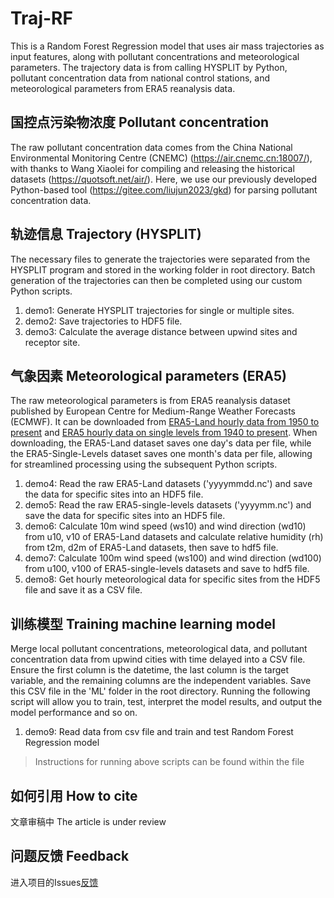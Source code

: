 # Traj-RF

This is a Random Forest Regression model that uses air mass trajectories as input features, along with pollutant concentrations and meteorological parameters. The trajectory data is from calling HYSPLIT by Python, pollutant concentration data from national control stations, and meteorological parameters from ERA5 reanalysis data.

## 国控点污染物浓度 Pollutant concentration
The raw pollutant concentration data comes from the China National Environmental Monitoring Centre (CNEMC) (https://air.cnemc.cn:18007/), with thanks to Wang Xiaolei for compiling and releasing the historical datasets (https://quotsoft.net/air/). Here, we use our previously developed Python-based tool (https://gitee.com/liujun2023/gkd) for parsing pollutant concentration data.

## 轨迹信息 Trajectory (HYSPLIT)
The necessary files to generate the trajectories were separated from the HYSPLIT program and stored in the working folder in root directory. Batch generation of the trajectories can then be completed using our custom Python scripts.

1. demo1: Generate HYSPLIT trajectories for single or multiple sites.
2. demo2: Save trajectories to HDF5 file.
3. demo3: Calculate the average distance between upwind sites and receptor site.

## 气象因素 Meteorological parameters (ERA5)
The raw meteorological parameters is from ERA5 reanalysis dataset published by European Centre for Medium-Range Weather Forecasts (ECMWF). It can be downloaded from [ERA5-Land hourly data from 1950 to present](https://cds.climate.copernicus.eu/datasets/reanalysis-era5-land?tab=overview) and [ERA5 hourly data on single levels from 1940 to present](https://cds.climate.copernicus.eu/datasets/reanalysis-era5-single-levels?tab=overview). When downloading, the ERA5-Land dataset saves one day's data per file, while the ERA5-Single-Levels dataset saves one month's data per file, allowing for streamlined processing using the subsequent Python scripts.
1. demo4: Read the raw ERA5-Land datasets ('yyyymmdd.nc') and save the data for specific sites into an HDF5 file.
2. demo5: Read the raw ERA5-single-levels datasets ('yyyymm.nc') and save the data for specific sites into an HDF5 file.
3. demo6: Calculate 10m wind speed (ws10) and wind direction (wd10) from u10, v10 of ERA5-Land datasets and calculate relative humidity (rh) from t2m, d2m of ERA5-Land datasets, then save to hdf5 file.
4. demo7: Calculate 100m wind speed (ws100) and wind direction (wd100) from u100, v100 of ERA5-single-levels datasets and save to hdf5 file.
5. demo8: Get hourly meteorological data for specific sites from the HDF5 file and save it as a CSV file.

## 训练模型 Training machine learning model
Merge local pollutant concentrations, meteorological data, and pollutant concentration data from upwind cities with time delayed into a CSV file. Ensure the first column is the datetime, the last column is the target variable, and the remaining columns are the independent variables. Save this CSV file in the 'ML' folder in the root directory. Running the following script will allow you to train, test, interpret the model results, and output the model performance and so on.
1. demo9: Read data from csv file and train and test Random Forest Regression model

> Instructions for running above scripts can be found within the file

## 如何引用 How to cite
文章审稿中 The article is under review

## 问题反馈 Feedback
进入项目的Issues[反馈](https://github.com/liujun2024/Traj-RF/issues)
